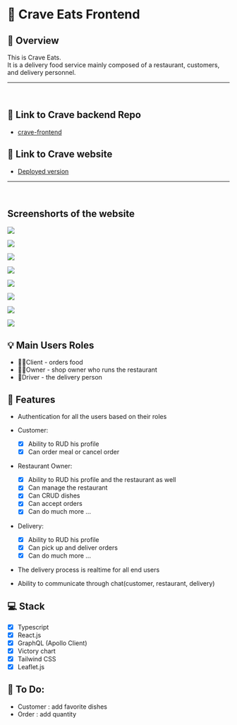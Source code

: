 # 🍔 Crave Eats Frontend

## 📖 Overview

This is Crave Eats.<br />
It is a delivery food service mainly composed of a restaurant, customers, and delivery personnel.<br />

<hr />
<br />

## 🔗 Link to Crave backend Repo

- [crave-frontend](https://github.com/gaelbelami/crave-server)

## 🔗 Link to Crave website

- [Deployed version](https://celebrated-zabaione-7b950c.netlify.app/)

<hr />
<br />

## Screenshorts of the website

![](https://github.com/gaelbelami/crave-frontend/tree/master/screenshots/img1.png)

![](https://github.com/gaelbelami/crave-frontend/tree/master/screenshots/img2.png)

![](https://github.com/gaelbelami/crave-frontend/tree/master/screenshots/img3.png)

![](https://github.com/gaelbelami/crave-frontend/tree/master/screenshots/img4.png)

![](https://github.com/gaelbelami/crave-frontend/tree/master/screenshots/img5.png)

![](https://github.com/gaelbelami/crave-frontend/tree/master/screenshots/img6.png)

![](https://github.com/gaelbelami/crave-frontend/tree/master/screenshots/img7.png)

![](https://github.com/gaelbelami/crave-frontend/tree/master/screenshots/img8.png)

## 💡 Main Users Roles

- 🙍‍♂Client - orders food
- 👨‍🍳Owner - shop owner who runs the restaurant
- 🛵Driver - the delivery person
  <br />

## 📃 Features

- Authentication for all the users based on their roles
- Customer:

  - [x] Ability to RUD his profile
  - [x] Can order meal or cancel order

- Restaurant Owner:

  - [x] Ability to RUD his profile and the restaurant as well
  - [x] Can manage the restaurant
  - [x] Can CRUD dishes
  - [x] Can accept orders
  - [x] Can do much more ...

- Delivery:

  - [x] Ability to RUD his profile
  - [x] Can pick up and deliver orders
  - [x] Can do much more ...

- The delivery process is realtime for all end users

- Ability to communicate through chat(customer, restaurant, delivery)

## 💻 Stack

- [x] Typescript
- [x] React.js
- [x] GraphQL (Apollo Client)
- [x] Victory chart
- [x] Tailwind CSS
- [x] Leaflet.js

## 📝 To Do:

- Customer : add favorite dishes
- Order : add quantity
